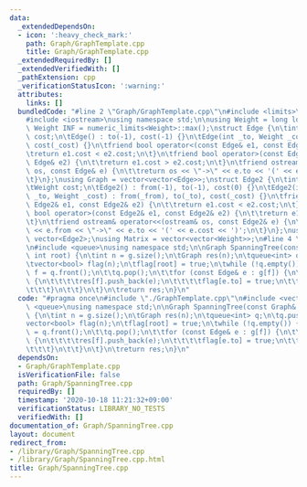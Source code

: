 ```yaml
---
data:
  _extendedDependsOn:
  - icon: ':heavy_check_mark:'
    path: Graph/GraphTemplate.cpp
    title: Graph/GraphTemplate.cpp
  _extendedRequiredBy: []
  _extendedVerifiedWith: []
  _pathExtension: cpp
  _verificationStatusIcon: ':warning:'
  attributes:
    links: []
  bundledCode: "#line 2 \"Graph/GraphTemplate.cpp\"\n#include <limits>\n#include <vector>\n\
    #include <iostream>\nusing namespace std;\n\nusing Weight = long long;\nconstexpr\
    \ Weight INF = numeric_limits<Weight>::max();\nstruct Edge {\n\tint to;\n\tWeight\
    \ cost;\n\tEdge() : to(-1), cost(-1) {}\n\tEdge(int _to, Weight _cost = 1) : to(_to),\
    \ cost(_cost) {}\n\tfriend bool operator<(const Edge& e1, const Edge& e2) {\n\t\
    \treturn e1.cost < e2.cost;\n\t}\n\tfriend bool operator>(const Edge& e1, const\
    \ Edge& e2) {\n\t\treturn e1.cost > e2.cost;\n\t}\n\tfriend ostream& operator<<(ostream&\
    \ os, const Edge& e) {\n\t\treturn os << \"->\" << e.to << '(' << e.cost << ')';\n\
    \t}\n};\nusing Graph = vector<vector<Edge>>;\nstruct Edge2 {\n\tint from, to;\n\
    \tWeight cost;\n\tEdge2() : from(-1), to(-1), cost(0) {}\n\tEdge2(int _from, int\
    \ _to, Weight _cost) : from(_from), to(_to), cost(_cost) {}\n\tfriend bool operator<(const\
    \ Edge2& e1, const Edge2& e2) {\n\t\treturn e1.cost < e2.cost;\n\t}\n\tfriend\
    \ bool operator>(const Edge2& e1, const Edge2& e2) {\n\t\treturn e1.cost > e2.cost;\n\
    \t}\n\tfriend ostream& operator<<(ostream& os, const Edge2& e) {\n\t\treturn os\
    \ << e.from << \"->\" << e.to << '(' << e.cost << ')';\n\t}\n};\nusing Edges =\
    \ vector<Edge2>;\nusing Matrix = vector<vector<Weight>>;\n#line 4 \"Graph/SpanningTree.cpp\"\
    \n#include <queue>\nusing namespace std;\n\nGraph SpanningTree(const Graph& g,\
    \ int root) {\n\tint n = g.size();\n\tGraph res(n);\n\tqueue<int> q;\n\tq.push(root);\n\
    \tvector<bool> flag(n);\n\tflag[root] = true;\n\twhile (!q.empty()) {\n\t\tint\
    \ f = q.front();\n\t\tq.pop();\n\t\tfor (const Edge& e : g[f]) {\n\t\t\tif (!flag[e.to])\
    \ {\n\t\t\t\tres[f].push_back(e);\n\t\t\t\tflag[e.to] = true;\n\t\t\t\tq.push(e.to);\n\
    \t\t\t}\n\t\t}\n\t}\n\treturn res;\n}\n"
  code: "#pragma once\n#include \"./GraphTemplate.cpp\"\n#include <vector>\n#include\
    \ <queue>\nusing namespace std;\n\nGraph SpanningTree(const Graph& g, int root)\
    \ {\n\tint n = g.size();\n\tGraph res(n);\n\tqueue<int> q;\n\tq.push(root);\n\t\
    vector<bool> flag(n);\n\tflag[root] = true;\n\twhile (!q.empty()) {\n\t\tint f\
    \ = q.front();\n\t\tq.pop();\n\t\tfor (const Edge& e : g[f]) {\n\t\t\tif (!flag[e.to])\
    \ {\n\t\t\t\tres[f].push_back(e);\n\t\t\t\tflag[e.to] = true;\n\t\t\t\tq.push(e.to);\n\
    \t\t\t}\n\t\t}\n\t}\n\treturn res;\n}\n"
  dependsOn:
  - Graph/GraphTemplate.cpp
  isVerificationFile: false
  path: Graph/SpanningTree.cpp
  requiredBy: []
  timestamp: '2020-10-18 11:21:32+09:00'
  verificationStatus: LIBRARY_NO_TESTS
  verifiedWith: []
documentation_of: Graph/SpanningTree.cpp
layout: document
redirect_from:
- /library/Graph/SpanningTree.cpp
- /library/Graph/SpanningTree.cpp.html
title: Graph/SpanningTree.cpp
---
```

